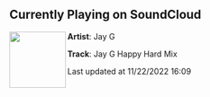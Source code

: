 ## Currently Playing on SoundCloud

[<img align="left" width="100" src="https://i1.sndcdn.com/artworks-QjOUOyxzwd41haru-m374ww-t500x500.jpg">](https://soundcloud.com/djjayg-1/jay-g-happy-hard-mix)

**Artist**: Jay G 

**Track**: Jay G Happy Hard Mix

Last updated at 11/22/2022 16:09
